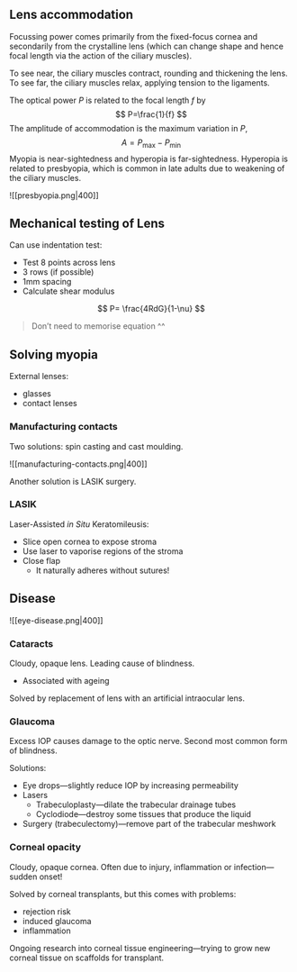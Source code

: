 ## Lens accommodation
Focussing power comes primarily from the fixed-focus cornea and secondarily from the crystalline lens (which can change shape and hence focal length via the action of the ciliary muscles).

To see near, the ciliary muscles contract, rounding and thickening the lens. To see far, the ciliary muscles relax, applying tension to the ligaments.

The optical power $P$ is related to the focal length $f$ by
$$
P=\frac{1}{f}
$$
The amplitude of accommodation is the maximum variation in $P,$
$$
A=P_{\max}-P_{\min}
$$
Myopia is near-sightedness and hyperopia is far-sightedness. Hyperopia is related to presbyopia, which is common in late adults due to weakening of the ciliary muscles.

![[presbyopia.png|400]]

## Mechanical testing of Lens

Can use indentation test:
- Test 8 points across lens
- 3 rows (if possible)
- 1mm spacing
- Calculate shear modulus

$$
P= \frac{4RdG}{1-\nu}
$$
>Don’t need to memorise equation ^^


## Solving myopia

External lenses:
- glasses
- contact lenses

### Manufacturing contacts
Two solutions: spin casting and cast moulding.

![[manufacturing-contacts.png|400]]

Another solution is $\mathrm{LASIK}$ surgery.

### LASIK

Laser-Assisted *in Situ* Keratomileusis:
- Slice open cornea to expose stroma
- Use laser to vaporise regions of the stroma
- Close flap
	- It naturally adheres without sutures!

## Disease

![[eye-disease.png|400]]
### Cataracts
Cloudy, opaque lens. Leading cause of blindness.
- Associated with ageing

Solved by replacement of lens with an artificial intraocular lens.
### Glaucoma
Excess $\mathrm{IOP}$ causes damage to the optic nerve. Second most common form of blindness.

Solutions:
- Eye drops—slightly reduce $\mathrm{IOP}$ by increasing permeability
- Lasers
	- Trabeculoplasty—dilate the trabecular drainage tubes
	- Cyclodiode—destroy some tissues that produce the liquid
- Surgery (trabeculectomy)—remove part of the trabecular meshwork

### Corneal opacity
Cloudy, opaque cornea. Often due to injury, inflammation or infection—sudden onset!

Solved by corneal transplants, but this comes with problems:
- rejection risk
- induced glaucoma
- inflammation

Ongoing research into corneal tissue engineering—trying to grow new corneal tissue on scaffolds for transplant.

